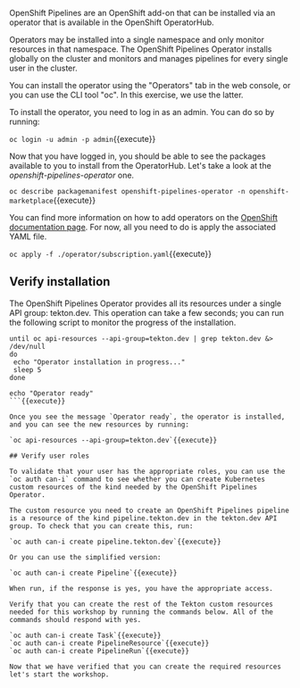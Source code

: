 OpenShift Pipelines are an OpenShift add-on that can be installed via an operator that is available in the OpenShift OperatorHub.

Operators may be installed into a single namespace and only monitor resources in that namespace. The OpenShift Pipelines Operator installs globally on the cluster and monitors and manages pipelines for every single user in the cluster.

You can install the operator using the "Operators" tab in the web console, or you can use the CLI tool "oc". In this exercise, we use the latter.

To install the operator, you need to log in as an admin. You can do so by running:

`oc login -u admin -p admin`{{execute}}

Now that you have logged in, you should be able to see the packages available to you to install from the OperatorHub. Let's take a look at the _openshift-pipelines-operator_ one.

`oc describe packagemanifest openshift-pipelines-operator -n openshift-marketplace`{{execute}}

You can find more information on how to add operators on the [OpenShift documentation page](https://docs.openshift.com/container-platform/4.2/operators/olm-adding-operators-to-cluster.html). For now, all you need to do is apply the associated YAML file.

`oc apply -f ./operator/subscription.yaml`{{execute}}

## Verify installation

The OpenShift Pipelines Operator provides all its resources under a single API group: tekton.dev. This operation can take a few seconds; you can run the following script to monitor the progress of the installation.

```
until oc api-resources --api-group=tekton.dev | grep tekton.dev &> /dev/null
do 
 echo "Operator installation in progress..."
 sleep 5
done

echo "Operator ready"
```{{execute}}

Once you see the message `Operator ready`, the operator is installed, and you can see the new resources by running: 

`oc api-resources --api-group=tekton.dev`{{execute}}

## Verify user roles

To validate that your user has the appropriate roles, you can use the `oc auth can-i` command to see whether you can create Kubernetes custom resources of the kind needed by the OpenShift Pipelines Operator.

The custom resource you need to create an OpenShift Pipelines pipeline is a resource of the kind pipeline.tekton.dev in the tekton.dev API group. To check that you can create this, run:

`oc auth can-i create pipeline.tekton.dev`{{execute}}

Or you can use the simplified version:

`oc auth can-i create Pipeline`{{execute}}

When run, if the response is yes, you have the appropriate access.

Verify that you can create the rest of the Tekton custom resources needed for this workshop by running the commands below. All of the commands should respond with yes.

`oc auth can-i create Task`{{execute}}
`oc auth can-i create PipelineResource`{{execute}}
`oc auth can-i create PipelineRun`{{execute}}

Now that we have verified that you can create the required resources let's start the workshop.